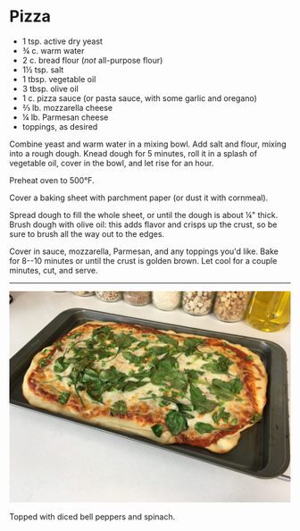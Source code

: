 # Pizza

- 1 tsp. active dry yeast
- ¾ c. warm water
- 2 c. bread flour (*not* all-purpose flour)
- 1½ tsp. salt
- 1 tbsp. vegetable oil
- 3 tbsp. olive oil
- 1 c. pizza sauce (or pasta sauce, with some garlic and oregano)
- ⅔ lb. mozzarella cheese
- ¼ lb. Parmesan cheese
- toppings, as desired

Combine yeast and warm water in a mixing bowl. Add salt and flour, mixing into a
rough dough. Knead dough for 5 minutes, roll it in a splash of vegetable oil,
cover in the bowl, and let rise for an hour.

Preheat oven to 500°F.

Cover a baking sheet with parchment paper (or dust it with cornmeal).

Spread dough to fill the whole sheet, or until the dough is about ¼" thick.
Brush dough with olive oil: this adds flavor and crisps up the crust, so be sure
to brush all the way out to the edges.

Cover in sauce, mozzarella, Parmesan, and any toppings you'd like. Bake for
8--10 minutes or until the crust is golden brown. Let cool for a couple minutes,
cut, and serve.

---

![pizza!](../images/pizza.jpg)

Topped with diced bell peppers and spinach.
